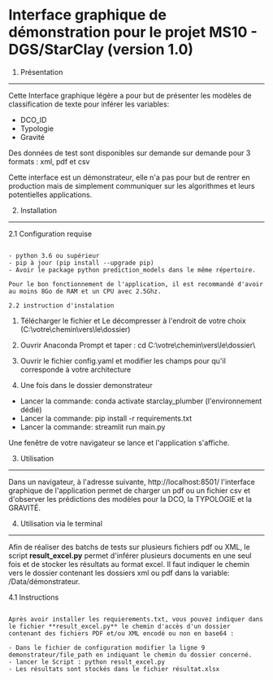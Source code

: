Interface graphique de démonstration pour le projet MS10 - DGS/StarClay (version 1.0)
=====================================================================================

1. Présentation
---------------

Cette Interface graphique légère a pour but de présenter les modèles de classification de texte pour inférer les variables:

- DCO_ID
- Typologie
- Gravité

Des données de test sont disponibles sur demande sur demande pour 3 formats : xml, pdf et csv

Cette interface est un démonstrateur, elle n'a pas pour but de rentrer en production mais de simplement communiquer sur les algorithmes et leurs potentielles applications.

2. Installation
---------------

2.1 Configuration requise
~~~~~~~~~~~~~~~~~~~~~~~~~

- python 3.6 ou supérieur
- pip à jour (pip install --upgrade pip)
- Avoir le package python prediction_models dans le même répertoire.

Pour le bon fonctionnement de l'application, il est recommandé d'avoir au moins 8Go de RAM et un CPU avec 2.5Ghz.

2.2 instruction d'instalation
~~~~~~~~~~~~~~~~~~~~~~~~~~~~~

1) Télécharger le fichier et Le décompresser à l'endroit de votre choix (C:\votre\chemin\vers\le\dossier\)

2) Ouvrir Anaconda Prompt et taper : cd C:\votre\chemin\vers\le\dossier\

3) Ouvrir le fichier config.yaml et modifier les champs pour qu'il corresponde à votre architecture

4) Une fois  dans le dossier demonstrateur

- Lancer la commande: conda activate starclay_plumber (l'environnement dédié)
- Lancer la commande: pip install -r requirements.txt
- Lancer la commande: streamlit run main.py

Une fenêtre de votre navigateur se lance et l'application s'affiche.


3. Utilisation
--------------

Dans un navigateur, à l'adresse suivante, http://localhost:8501/ l'interface graphique de l'application permet de charger un pdf ou un fichier csv et d'observer les prédictions des modèles pour la DCO, la TYPOLOGIE et la GRAVITÉ.


4. Utilisation via le terminal
------------------------------

Afin de réaliser des batchs de tests sur plusieurs fichiers pdf ou XML, le script **result_excel.py** permet d'inférer plusieurs documents en une seul fois et de stocker les résultats au format excel. Il faut indiquer le chemin vers le dossier contenant les dossiers xml ou pdf dans la variable: /Data/démonstrateur.

4.1 Instructions
~~~~~~~~~~~~~~~

Après avoir installer les requierements.txt, vous pouvez indiquer dans le fichier **result_excel.py** le chemin d'accès d'un dossier contenant des fichiers PDF et/ou XML encodé ou non en base64 :

- Dans le fichier de configuration modifier la ligne 9 demonstrateur/file_path en indiquant le chemin du dossier concerné.
- lancer le Script : python result_excel.py
- Les résultats sont stockés dans le fichier résultat.xlsx
